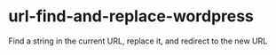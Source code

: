 url-find-and-replace-wordpress
==============================

Find a string in the current URL, replace it, and redirect to the new URL